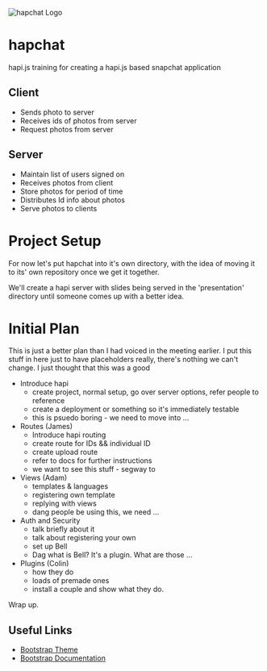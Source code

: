 ![hapchat Logo](https://github.com/nvcexploder/hapchat/raw/master/images/hapchat.png)

hapchat
=======

hapi.js training for creating a hapi.js based snapchat application

Client
------
- Sends photo to server
- Receives ids of photos from server
- Request photos from server

Server
------
- Maintain list of users signed on
- Receives photos from client
- Store photos for period of time
- Distributes Id info about photos
- Serve photos to clients

Project Setup
=============

For now let's put hapchat into it's own directory, with the idea of moving it to its' own repository once we get it together.

We'll create a hapi server with slides being served in the 'presentation' directory until someone comes up with a better idea.

Initial Plan
============

This is just a better plan than I had voiced in the meeting earlier. I put this stuff in here just to have placeholders really, there's nothing we can't change. I just thought that this was a good

* Introduce hapi
  * create project, normal setup, go over server options, refer people to reference
  * create a deployment or something so it's immediately testable
  * this is psuedo boring - we need to move into ...
* Routes (James)
  * Introduce hapi routing
  * create route for IDs && individual ID
  * create upload route
  * refer to docs for further instructions
  * we want to see this stuff - segway to
* Views (Adam)
  * templates & languages
  * registering own template
  * replying with views
  * dang people be using this, we need ...
* Auth and Security
  * talk briefly about it
  * talk about registering your own
  * set up Bell
  * Dag what is Bell? It's a plugin. What are those ...
* Plugins (Colin)
  * how they do
  * loads of premade ones
  * install a couple and show what they do.

Wrap up.

## Useful Links

- [Bootstrap Theme](http://bootswatch.com/united/)
- [Bootstrap Documentation](http://getbootstrap.com/css/)
